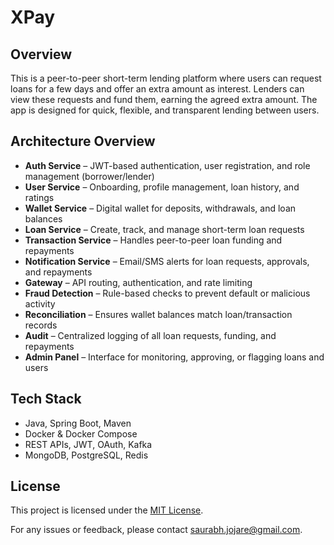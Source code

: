 # XPay

## Overview

This is a peer-to-peer short-term lending platform where users can request loans for a few days and offer an extra amount as interest. Lenders can view these requests and fund them, earning the agreed extra amount. The app is designed for quick, flexible, and transparent lending between users.

## Architecture Overview

- **Auth Service** – JWT-based authentication, user registration, and role management (borrower/lender)  
- **User Service** – Onboarding, profile management, loan history, and ratings  
- **Wallet Service** – Digital wallet for deposits, withdrawals, and loan balances  
- **Loan Service** – Create, track, and manage short-term loan requests  
- **Transaction Service** – Handles peer-to-peer loan funding and repayments  
- **Notification Service** – Email/SMS alerts for loan requests, approvals, and repayments  
- **Gateway** – API routing, authentication, and rate limiting  
- **Fraud Detection** – Rule-based checks to prevent default or malicious activity  
- **Reconciliation** – Ensures wallet balances match loan/transaction records  
- **Audit** – Centralized logging of all loan requests, funding, and repayments  
- **Admin Panel** – Interface for monitoring, approving, or flagging loans and users
  
## Tech Stack

- Java, Spring Boot, Maven
- Docker & Docker Compose
- REST APIs, JWT, OAuth, Kafka
- MongoDB, PostgreSQL, Redis

## License
This project is licensed under the [MIT License](LICENSE).
  
For any issues or feedback, please contact saurabh.jojare@gmail.com.

